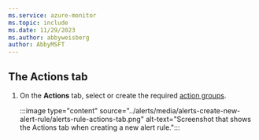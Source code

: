 ```yaml
---
ms.service: azure-monitor
ms.topic: include
ms.date: 11/29/2023
ms.author: abbyweisberg
author: AbbyMSFT
---
```


## The Actions tab

1. On the **Actions** tab, select or create the required [action groups](../alerts/action-groups.md).

    :::image type="content" source="../alerts/media/alerts-create-new-alert-rule/alerts-rule-actions-tab.png" alt-text="Screenshot that shows the Actions tab when creating a new alert rule.":::